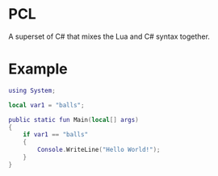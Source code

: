 # PCL

A superset of C# that mixes the Lua and C# syntax together.

# Example

```lua
using System;

local var1 = "balls";

public static fun Main(local[] args)
{
    if var1 == "balls"
    {
        Console.WriteLine("Hello World!");
    }
}
```
